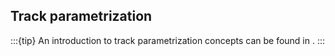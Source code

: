 ## Track parametrization

:::{tip}
An introduction to track parametrization concepts can be found in
[](track_parametrization).
:::
